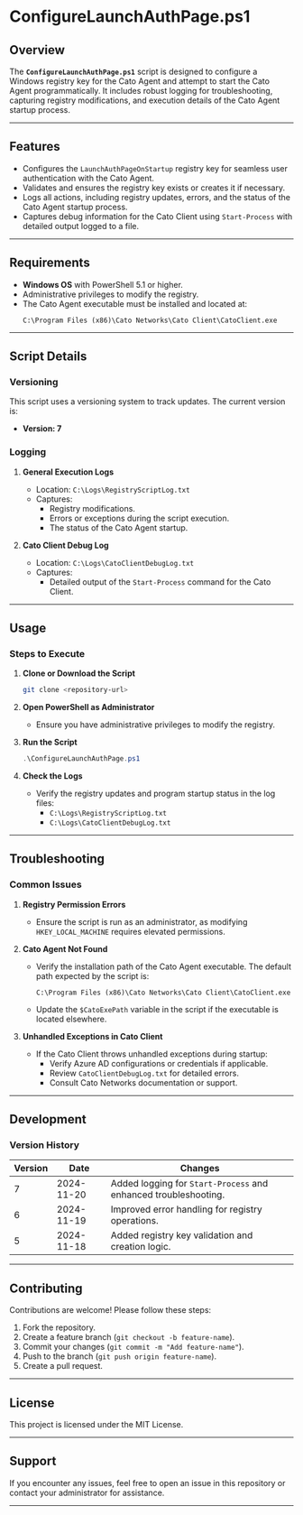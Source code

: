 # ConfigureLaunchAuthPage.ps1

## Overview

The **`ConfigureLaunchAuthPage.ps1`** script is designed to configure a Windows registry key for the Cato Agent and attempt to start the Cato Agent programmatically. It includes robust logging for troubleshooting, capturing registry modifications, and execution details of the Cato Agent startup process.

---

## Features

- Configures the `LaunchAuthPageOnStartup` registry key for seamless user authentication with the Cato Agent.
- Validates and ensures the registry key exists or creates it if necessary.
- Logs all actions, including registry updates, errors, and the status of the Cato Agent startup process.
- Captures debug information for the Cato Client using `Start-Process` with detailed output logged to a file.

---

## Requirements

- **Windows OS** with PowerShell 5.1 or higher.
- Administrative privileges to modify the registry.
- The Cato Agent executable must be installed and located at:
  ```
  C:\Program Files (x86)\Cato Networks\Cato Client\CatoClient.exe
  ```

---

## Script Details

### Versioning

This script uses a versioning system to track updates. The current version is:
- **Version: 7**

### Logging

1. **General Execution Logs**
   - Location: `C:\Logs\RegistryScriptLog.txt`
   - Captures:
     - Registry modifications.
     - Errors or exceptions during the script execution.
     - The status of the Cato Agent startup.

2. **Cato Client Debug Log**
   - Location: `C:\Logs\CatoClientDebugLog.txt`
   - Captures:
     - Detailed output of the `Start-Process` command for the Cato Client.

---

## Usage

### Steps to Execute

1. **Clone or Download the Script**
   ```bash
   git clone <repository-url>
   ```

2. **Open PowerShell as Administrator**
   - Ensure you have administrative privileges to modify the registry.

3. **Run the Script**
   ```powershell
   .\ConfigureLaunchAuthPage.ps1
   ```

4. **Check the Logs**
   - Verify the registry updates and program startup status in the log files:
     - `C:\Logs\RegistryScriptLog.txt`
     - `C:\Logs\CatoClientDebugLog.txt`

---

## Troubleshooting

### Common Issues

1. **Registry Permission Errors**
   - Ensure the script is run as an administrator, as modifying `HKEY_LOCAL_MACHINE` requires elevated permissions.

2. **Cato Agent Not Found**
   - Verify the installation path of the Cato Agent executable. The default path expected by the script is:
     ```
     C:\Program Files (x86)\Cato Networks\Cato Client\CatoClient.exe
     ```
   - Update the `$CatoExePath` variable in the script if the executable is located elsewhere.

3. **Unhandled Exceptions in Cato Client**
   - If the Cato Client throws unhandled exceptions during startup:
     - Verify Azure AD configurations or credentials if applicable.
     - Review `CatoClientDebugLog.txt` for detailed errors.
     - Consult Cato Networks documentation or support.

---

## Development

### Version History

| Version | Date       | Changes                                                         |
|---------|------------|-----------------------------------------------------------------|
| 7       | 2024-11-20 | Added logging for `Start-Process` and enhanced troubleshooting. |
| 6       | 2024-11-19 | Improved error handling for registry operations.               |
| 5       | 2024-11-18 | Added registry key validation and creation logic.              |

---

## Contributing

Contributions are welcome! Please follow these steps:

1. Fork the repository.
2. Create a feature branch (`git checkout -b feature-name`).
3. Commit your changes (`git commit -m "Add feature-name"`).
4. Push to the branch (`git push origin feature-name`).
5. Create a pull request.

---

## License

This project is licensed under the MIT License.

---

## Support

If you encounter any issues, feel free to open an issue in this repository or contact your administrator for assistance.

---
